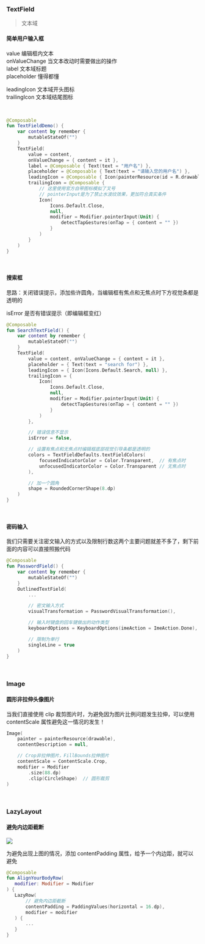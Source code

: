 ### TextField

> 文本域

#### 简单用户输入框

value 编辑框内文本  
onValueChange 当文本改动时需要做出的操作  
label 文本域标题  
placeholder 懂得都懂

leadingIcon 文本域开头图标  
trailingIcon 文本域结尾图标

<br>

```kotlin
@Composable
fun TextFieldDemo() {
    var content by remember {
        mutableStateOf("")
    }
    TextField(
        value = content,
        onValueChange = { content = it },
        label = @Composable { Text(text = "用户名") },
        placeholder = @Composable { Text(text = "请输入您的用户名") },
        leadingIcon = @Composable { Icon(painterResource(id = R.drawable.ic_user), null) },
        trailingIcon = @Composable {
            // 这里使用官方自带图标模拟了叉号
            // pointerInput是为了禁止水波纹效果，更加符合真实条件
            Icon(
                Icons.Default.Close,
                null,
                modifier = Modifier.pointerInput(Unit) {
                    detectTapGestures(onTap = { content = "" })
                }
            )
        }
    )
}
```

<br>

#### 搜索框

思路：关闭错误提示，添加些许圆角，当编辑框有焦点和无焦点时下方视觉条都是透明的

isError 是否有错误提示（即编辑框变红）

```kotlin
@Composable
fun SearchTextField() {
    var content by remember {
        mutableStateOf("")
    }
    TextField(
        value = content, onValueChange = { content = it },
        placeholder = { Text(text = "search for") },
        leadingIcon = { Icon(Icons.Default.Search, null) },
        trailingIcon = {
            Icon(
                Icons.Default.Close,
                null,
                modifier = Modifier.pointerInput(Unit) {
                    detectTapGestures(onTap = { content = "" })
                }
            )
        },

        // 错误信息不显示
        isError = false,

        // 设置有焦点和无焦点时编辑框底部视觉引导条都是透明的
        colors = TextFieldDefaults.textFieldColors(
            focusedIndicatorColor = Color.Transparent,  // 有焦点时
            unfocusedIndicatorColor = Color.Transparent // 无焦点时
        ),

        // 加一个圆角
        shape = RoundedCornerShape(8.dp)
    )
}
```

<br>

#### 密码输入

我们只需要关注密文输入的方式以及限制行数这两个主要问题就差不多了，剩下前面的内容可以直接照搬代码

```kotlin
@Composable
fun PasswordField() {
    var content by remember {
        mutableStateOf("")
    }
    OutlinedTextField(
        ...

        // 密文输入方式
        visualTransformation = PasswordVisualTransformation(),

        // 输入时键盘的回车键做出的动作类型
        keyboardOptions = KeyboardOptions(imeAction = ImeAction.Done),

        // 限制为单行
        singleLine = true
    )
}
```

<br>

### Image

#### 圆形非拉伸头像图片

当我们直接使用 clip 裁剪图片时，为避免因为图片比例问题发生拉伸，可以使用 contentScale 属性避免这一情况的发生！

```kotlin
Image(
    painter = painterResource(drawable),
    contentDescription = null,

    // Crop非拉伸图片，FillBounds拉伸图片
    contentScale = ContentScale.Crop,
    modifier = Modifier
        .size(88.dp)
        .clip(CircleShape)  // 圆形裁剪
)
```

<br>

### LazyLayout

#### 避免内边距截断

![](https://developer.android.com/static/codelabs/jetpack-compose-layouts/img/6b3f390040e2b7fd.gif?hl=zh-cn)

为避免出现上图的情况，添加 contentPadding 属性，给予一个内边距，就可以避免

```kotlin
@Composable
fun AlignYourBodyRow(
   modifier: Modifier = Modifier
) {
   LazyRow(
       // 避免内边距截断
       contentPadding = PaddingValues(horizontal = 16.dp),
       modifier = modifier
   ) {
       ...
   }
}
```

<br>
